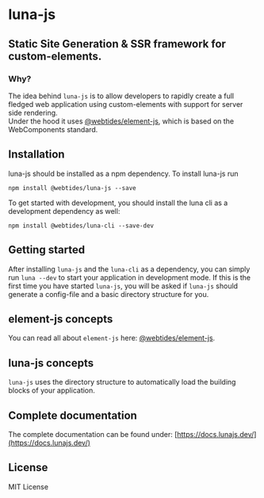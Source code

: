 # luna-js

## Static Site Generation & SSR framework for custom-elements.

### Why?

The idea behind `luna-js` is to allow developers to rapidly create a full fledged
 web application using custom-elements with support for server side rendering.  
Under the hood it uses [@webtides/element-js](https://github.com/webtides/element-js), which is based
on the WebComponents standard.

## Installation

luna-js should be installed as a npm dependency. To install luna-js run
 
 `npm install @webtides/luna-js --save`

To get started with development, you should install the luna cli as a development
dependency as well:

`npm install @webtides/luna-cli --save-dev`

## Getting started

 After installing `luna-js` and the `luna-cli` as a dependency, you can simply run `luna --dev`
to start your application in development mode. If this is the first time you have started `luna-js`, you will be asked
if `luna-js` should generate a config-file and a basic directory structure for you.

## element-js concepts

You can read all about `element-js` here: [@webtides/element-js](https://github.com/webtides/element-js).

## luna-js concepts

`luna-js` uses the directory structure to automatically load the building blocks of your application.

## Complete documentation

The complete documentation can be found under: [https://docs.lunajs.dev/](https://docs.lunajs.dev/)

## License

MIT License
